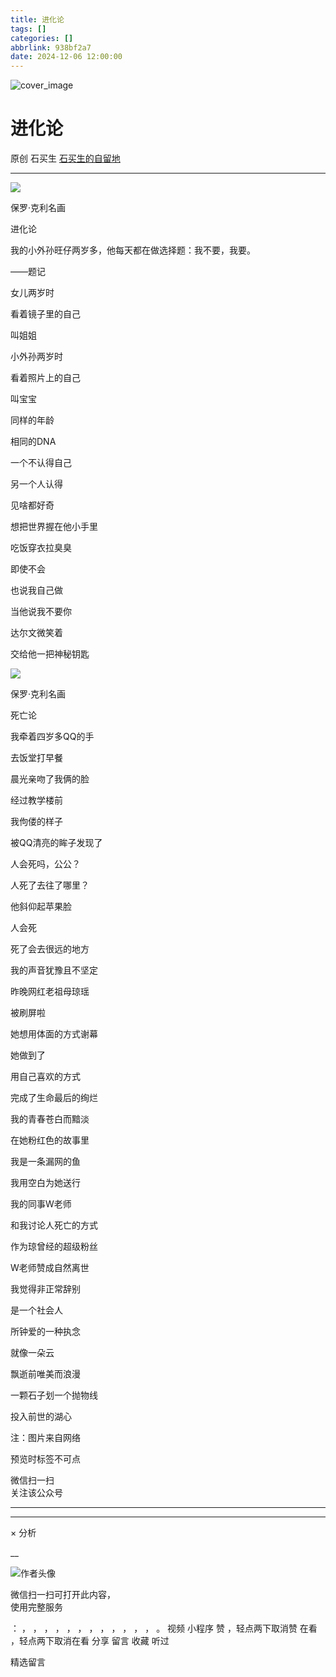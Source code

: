 ```yaml
---
title: 进化论
tags: []
categories: []
abbrlink: 938bf2a7
date: 2024-12-06 12:00:00
---
```


![cover_image](20241206进化论/img1.jpg)

#  进化论

原创  石买生  [ 石买生的自留地 ](javascript:void\(0\);)

__ _ _ _ _

  
![](20241206进化论/img2.jpg)

保罗·克利名画

  

进化论

  

我的小外孙旺仔两岁多，他每天都在做选择题：我不要，我要。

——题记

  

女儿两岁时

看着镜子里的自己

叫姐姐

  

小外孙两岁时

看着照片上的自己

叫宝宝

  

同样的年龄

相同的DNA

一个不认得自己

  

另一个人认得

见啥都好奇

想把世界握在他小手里

  

吃饭穿衣拉臭臭

即使不会

也说我自己做

  

当他说我不要你

达尔文微笑着

交给他一把神秘钥匙

![](20241206进化论/img3.jpg)

保罗·克利名画

  

死亡论

  

我牵着四岁多QQ的手

去饭堂打早餐

晨光亲吻了我俩的脸

  

经过教学楼前

我佝偻的样子

被QQ清亮的眸子发现了

  

人会死吗，公公？

人死了去往了哪里？

他斜仰起苹果脸

  

人会死

死了会去很远的地方

我的声音犹豫且不坚定

  

昨晚网红老祖母琼瑶

被刷屏啦

她想用体面的方式谢幕

  

她做到了

用自己喜欢的方式

完成了生命最后的绚烂

  

我的青春苍白而黯淡

在她粉红色的故事里

我是一条漏网的鱼

  

我用空白为她送行

我的同事W老师

和我讨论人死亡的方式

  

作为琼曾经的超级粉丝

W老师赞成自然离世

我觉得非正常辞别

  

是一个社会人

所钟爱的一种执念

就像一朵云

  

飘逝前唯美而浪漫

一颗石子划一个抛物线

投入前世的湖心

  

  

注：图片来自网络

预览时标签不可点

微信扫一扫  
关注该公众号





****



****



×  分析

__

![作者头像](shared/img1.png)

微信扫一扫可打开此内容，  
使用完整服务

：  ，  ，  ，  ，  ，  ，  ，  ，  ，  ，  ，  ，  。  视频  小程序  赞  ，轻点两下取消赞  在看  ，轻点两下取消在看
分享  留言  收藏  听过

精选留言

